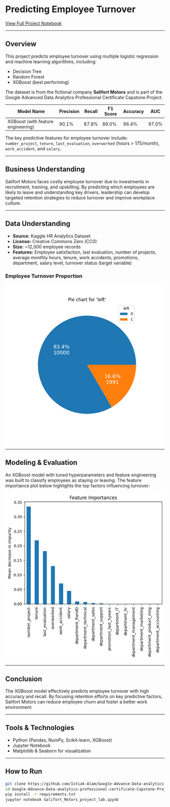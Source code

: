 # Predicting Employee Turnover  
[View Full Project Notebook](https://github.com/Istiak-Alam/Google-Advance-Data-analytics-professional-certificate-Capstone-Project/blob/main/Salifort_Motors_project_lab.ipynb)

---

## Overview

This project predicts employee turnover using multiple logistic regression and machine learning algorithms, including:

- Decision Tree  
- Random Forest  
- XGBoost (best performing)  

The dataset is from the fictional company **Salifort Motors** and is part of the Google Advanced Data Analytics Professional Certificate Capstone Project.

| Model Name                     | Precision | Recall | F1 Score | Accuracy | AUC  |
|-------------------------------|-----------|--------|----------|----------|------|
| XGBoost (with feature engineering) | 90.1%     | 87.8%  | 89.0%    | 96.4%    | 97.0%|

The key predictive features for employee turnover include:  
`number_project`, `tenure`, `last_evaluation`, `overworked` (hours > 175/month), `work_accident`, and `salary`.

---

## Business Understanding

Salifort Motors faces costly employee turnover due to investments in recruitment, training, and upskilling. By predicting which employees are likely to leave and understanding key drivers, leadership can develop targeted retention strategies to reduce turnover and improve workplace culture.

---

## Data Understanding

- **Source:** Kaggle HR Analytics Dataset  
- **License:** Creative Commons Zero (CC0)  
- **Size:** ~12,000 employee records  
- **Features:** Employee satisfaction, last evaluation, number of projects, average monthly hours, tenure, work accidents, promotions, department, salary level, turnover status (target variable)  

### Employee Turnover Proportion  
![Employee Turnover Proportion](Images/left.png)

---

## Modeling & Evaluation

An XGBoost model with tuned hyperparameters and feature engineering was built to classify employees as staying or leaving. The feature importance plot below highlights the top factors influencing turnover:

![Feature Importances - XGBoost with Feature Engineering](Images/fi_xgb_fe.png)

---

## Conclusion

The XGBoost model effectively predicts employee turnover with high accuracy and recall. By focusing retention efforts on key predictive factors, Salifort Motors can reduce employee churn and foster a better work environment.

---

## Tools & Technologies

- Python (Pandas, NumPy, Scikit-learn, XGBoost)  
- Jupyter Notebook  
- Matplotlib & Seaborn for visualization  

---

## How to Run

```bash
git clone https://github.com/Istiak-Alam/Google-Advance-Data-analytics-professional-certificate-Capstone-Project.git
cd Google-Advance-Data-analytics-professional-certificate-Capstone-Project
pip install -r requirements.txt
jupyter notebook Salifort_Motors_project_lab.ipynb
